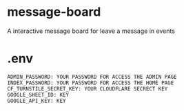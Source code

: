 # message-board
A interactive message board for leave a message in events

# .env
```
ADMIN_PASSWORD: YOUR PASSWORD FOR ACCESS THE ADMIN PAGE
INDEX_PASSWORD: YOUR PASSWORD FOR ACCESS THE HOME PAGE
CF_TURNSTILE_SECRET_KEY: YOUR CLOUDFLARE SECRECT KEY
GOOGLE_SHEET_ID: KEY
GOOGLE_API_KEY: KEY
```
